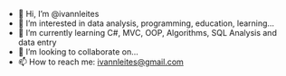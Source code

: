 - 👋 Hi, I’m @ivannleites
- 👀 I’m interested in data analysis, programming, education, learning...
- 🌱 I’m currently learning C#, MVC, OOP, Algorithms, SQL Analysis and data entry
- 💞️ I’m looking to collaborate on...
- 📫 How to reach me: ivannleites@gmail.com

<!---
ivannleites/ivannleites is a ✨ special ✨ repository because its `README.md` (this file) appears on your GitHub profile.
You can click the Preview link to take a look at your changes.
--->
